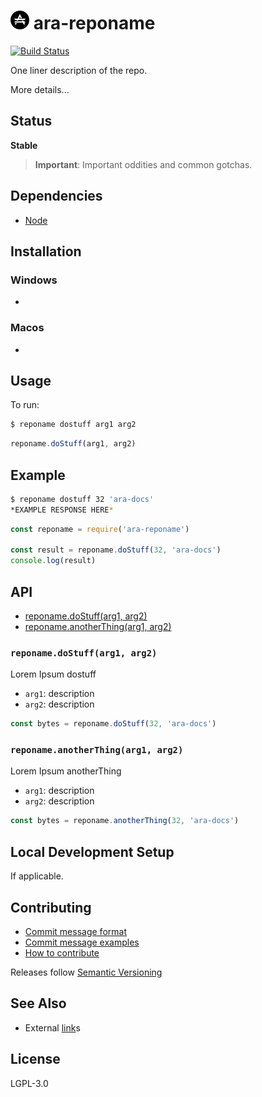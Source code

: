 <img src="https://github.com/arablocks/ara-module-template/blob/master/ara.png" width="30" height="30" /> ara-reponame
========

[![Build Status](https://travis-ci.com/AraBlocks/ara-module-template.svg?token=6WjTyCg41y8MBmCzro5x&branch=master)](https://travis-ci.com/AraBlocks/ara-module-template)

One liner description of the repo.

More details...

## Status
**Stable**

> **Important**: Important oddities and common gotchas.

## Dependencies
- [Node](https://nodejs.org/en/download/)

## Installation
### Windows
-

### Macos
-

## Usage
To run:
```sh
$ reponame dostuff arg1 arg2
```
```js
reponame.doStuff(arg1, arg2)
```

## Example
```sh
$ reponame dostuff 32 'ara-docs'
*EXAMPLE RESPONSE HERE*
```

```js
const reponame = require('ara-reponame')

const result = reponame.doStuff(32, 'ara-docs')
console.log(result)
```

## API

* [reponame.doStuff(arg1, arg2)](#doStuff)
* [reponame.anotherThing(arg1, arg2)](#anotherThing)

<a name="doStuff"></a>
### `reponame.doStuff(arg1, arg2)` 

Lorem Ipsum dostuff
- `arg1`: description
- `arg2`: description

```js
const bytes = reponame.doStuff(32, 'ara-docs')
```

<a name="anotherThing"></a>
### `reponame.anotherThing(arg1, arg2)` 

Lorem Ipsum anotherThing
- `arg1`: description
- `arg2`: description

```js
const bytes = reponame.anotherThing(32, 'ara-docs')
```

## Local Development Setup
If applicable.

## Contributing
- [Commit message format](/.github/COMMIT_FORMAT.md)
- [Commit message examples](/.github/COMMIT_FORMAT_EXAMPLES.md)
- [How to contribute](/.github/CONTRIBUTING.md)

Releases follow [Semantic Versioning](https://semver.org/)

## See Also
- External [link](https://goo.gl/67cqTC)s

## License
LGPL-3.0
